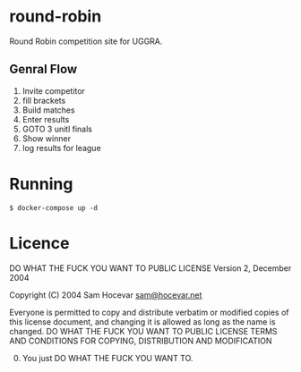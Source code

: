 # round-robin
Round Robin competition site for UGGRA.

## Genral Flow

1. Invite competitor
2. fill brackets
3. Build matches
4. Enter results
5. GOTO 3 unitl finals
6. Show winner
7. log results for league

# Running
```$ docker-compose up -d```


# Licence
DO WHAT THE FUCK YOU WANT TO PUBLIC LICENSE 
Version 2, December 2004 

Copyright (C) 2004 Sam Hocevar <sam@hocevar.net> 

Everyone is permitted to copy and distribute verbatim or modified 
copies of this license document, and changing it is allowed as long 
as the name is changed. 
DO WHAT THE FUCK YOU WANT TO PUBLIC LICENSE 
TERMS AND CONDITIONS FOR COPYING, DISTRIBUTION AND MODIFICATION 

0. You just DO WHAT THE FUCK YOU WANT TO.
